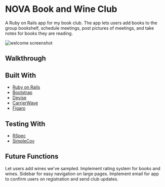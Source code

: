 # NOVA Book and Wine Club

A Ruby on Rails app for my book club. The app lets users add books to the group bookshelf, schedule meetings, post pictures of meetings, and take notes for books they are reading.

![welcome screenshot]()

## Walkthrough

## Built With
* [Ruby on Rails](http://rubyonrails.org/)
* [Bootstrap](http://getbootstrap.com/)
* [Devise](http://devise.plataformatec.com.br/)
* [CarrierWave](https://github.com/carrierwaveuploader/carrierwave)
* [Figaro](https://github.com/laserlemon/figaro)

## Testing With
* [RSpec](http://rspec.info/)
* [SimpleCov](https://github.com/colszowka/simplecov)


## Future Functions
Let users add wines we've sampled.
Implement rating system for books and wines.
Sidebar for easy navigation on large pages.
Implement email for app to confirm users on registration and send club updates.